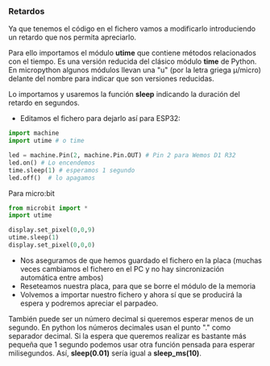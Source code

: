 ### Retardos

Ya que tenemos el código en el fichero vamos a modificarlo introduciendo un retardo que nos permita apreciarlo. 

Para ello importamos el módulo **utime** que contiene métodos relacionados con el tiempo. Es una versión reducida del clásico módulo **time** de Python. En micropython algunos módulos llevan una "u" (por la letra griega μ/micro) delante del nombre para indicar que son versiones reducidas.

Lo importamos y usaremos la función **sleep** indicando la duración del retardo en segundos. 

* Editamos el fichero para dejarlo así para ESP32:

```python
import machine
import utime # o time

led = machine.Pin(2, machine.Pin.OUT) # Pin 2 para Wemos D1 R32
led.on() # Lo encendemos
time.sleep(1) # esperamos 1 segundo
led.off()  # lo apagamos
```

Para micro:bit

```python
from microbit import *
import utime

display.set_pixel(0,0,9)
utime.sleep(1)
display.set_pixel(0,0,0)
```

* Nos aseguramos de que hemos guardado el fichero en la placa (muchas veces cambiamos el fichero en el PC y no hay sincronización automática entre ambos)
* Reseteamos nuestra placa, para que se borre el módulo de la memoria
* Volvemos a importar nuestro fichero y ahora sí que se producirá la espera y podremos apreciar el parpadeo.


También puede ser un número decimal si queremos esperar menos de un segundo. En python los números decimales usan el punto "." como separador decimal. Si la espera que queremos realizar es bastante más pequeña que 1 segundo podemos usar otra función pensada para esperar milisegundos. Así, **sleep(0.01)**  sería igual a **sleep_ms(10)**.

